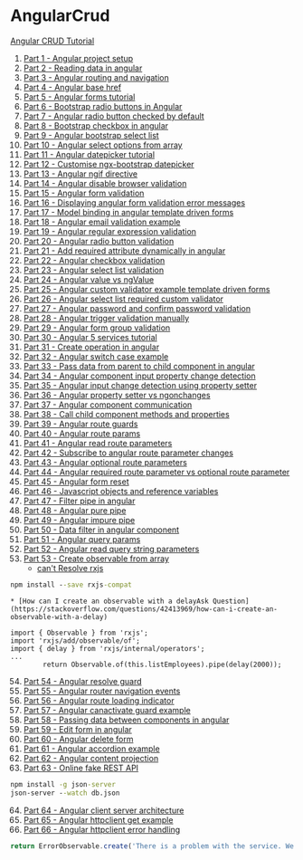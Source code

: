 # AngularCrud
[Angular CRUD Tutorial](http://csharp-video-tutorials.blogspot.com/2017/12/angular-crud-tutorial.html)
1. [Part 1 - Angular project setup](http://csharp-video-tutorials.blogspot.com/2017/12/angular-project-setup.html)
2. [Part 2 - Reading data in angular](http://csharp-video-tutorials.blogspot.com/2017/12/reading-data-in-angular.html)
3. [Part 3 - Angular routing and navigation](http://csharp-video-tutorials.blogspot.com/2017/12/angular-routing-and-navigation.html)
4. [Part 4 - Angular base href](http://csharp-video-tutorials.blogspot.com/2017/12/angular-base-href.html)
5. [Part 5 - Angular forms tutorial](http://csharp-video-tutorials.blogspot.com/2017/12/angular-forms-tutorial.html)
6. [Part 6 - Bootstrap radio buttons in Angular](http://csharp-video-tutorials.blogspot.com/2017/12/bootstrap-radio-buttons-in-angular.html)
7. [Part 7 - Angular radio button checked by default](http://csharp-video-tutorials.blogspot.com/2018/01/angular-radio-button-checked-by-default.html)
8. [Part 8 - Bootstrap checkbox in angular](http://csharp-video-tutorials.blogspot.com/2018/01/bootstrap-checkbox-in-angular.html)
9. [Part 9 - Angular bootstrap select list](http://csharp-video-tutorials.blogspot.com/2018/01/angular-bootstrap-select-list.html)
10. [Part 10 - Angular select options from array](http://csharp-video-tutorials.blogspot.com/2018/01/angular-select-options-from-array.html)
11. [Part 11 - Angular datepicker tutorial](http://csharp-video-tutorials.blogspot.com/2018/01/angular-datepicker-tutorial.html)
12. [Part 12 - Customise ngx-bootstrap datepicker](http://csharp-video-tutorials.blogspot.com/2018/01/angular-ngif-directive.html)
13. [Part 13 - Angular ngif directive](http://csharp-video-tutorials.blogspot.com/2018/01/angular-ngif-directive.html)
14. [Part 14 - Angular disable browser validation](http://csharp-video-tutorials.blogspot.com/2018/01/angular-disable-browser-validation.html)
15. [Part 15 - Angular form validation](http://csharp-video-tutorials.blogspot.com/2018/01/angular-form-validation.html)
16. [Part 16 - Displaying angular form validation error messages](http://csharp-video-tutorials.blogspot.com/2018/01/displaying-angular-form-validation.html)
17. [Part 17 - Model binding in angular template driven forms](http://csharp-video-tutorials.blogspot.com/2018/02/model-binding-in-angular-template.html)
18. [Part 18 - Angular email validation example](http://csharp-video-tutorials.blogspot.com/2018/02/angular-email-validation-example.html)
19. [Part 19 - Angular regular expression validation](http://csharp-video-tutorials.blogspot.com/2018/02/angular-radio-button-validation.html)
20. [Part 20 - Angular radio button validation](http://csharp-video-tutorials.blogspot.com/2018/02/angular-radio-button-validation.html)
21. [Part 21 - Add required attribute dynamically in angular](http://csharp-video-tutorials.blogspot.com/2018/02/add-required-attribute-dynamically-in.html)
22. [Part 22 - Angular checkbox validation](http://csharp-video-tutorials.blogspot.com/2018/02/angular-select-list-validation.html)
23. [Part 23 - Angular select list validation](http://csharp-video-tutorials.blogspot.com/2018/02/angular-select-list-validation.html)
24. [Part 24 - Angular value vs ngValue](http://csharp-video-tutorials.blogspot.com/2018/02/angular-value-vs-ngvalue.html)
25. [Part 25 - Angular custom validator example template driven forms](http://csharp-video-tutorials.blogspot.com/2018/02/angular-custom-validator-example_27.html)
26. [Part 26 - Angular select list required custom validator](http://csharp-video-tutorials.blogspot.com/2018/02/angular-select-list-required-custom.html)
27. [Part 27 - Angular password and confirm password validation](http://csharp-video-tutorials.blogspot.com/2018/03/angular-password-and-confirm-password.html)
28. [Part 28 - Angular trigger validation manually](http://csharp-video-tutorials.blogspot.com/2018/03/angular-trigger-validation-manually.html)
29. [Part 29 - Angular form group validation](http://csharp-video-tutorials.blogspot.com/2018/03/angular-form-group-validation.html)
30. [Part 30 - Angular 5 services tutorial](http://csharp-video-tutorials.blogspot.com/2018/03/angular-5-services-tutorial.html)
31. [Part 31 - Create operation in angular](http://csharp-video-tutorials.blogspot.com/2018/03/create-operation-in-angular.html)
32. [Part 32 - Angular switch case example](http://csharp-video-tutorials.blogspot.com/2018/03/angular-switch-case-example.html)
33. [Part 33 - Pass data from parent to child component in angular](http://csharp-video-tutorials.blogspot.com/2018/03/pass-data-from-parent-to-child.html)
34. [Part 34 - Angular component input property change detection](http://csharp-video-tutorials.blogspot.com/2018/03/angular-component-input-property-change.html)
35. [Part 35 - Angular input change detection using property setter](http://csharp-video-tutorials.blogspot.com/2018/03/angular-property-setter-vs-ngonchanges.html)
36. [Part 36 - Angular property setter vs ngonchanges](http://csharp-video-tutorials.blogspot.com/2018/03/angular-property-setter-vs-ngonchanges.html)
37. [Part 37 - Angular component communication](http://csharp-video-tutorials.blogspot.com/2018/04/angular-component-communication.html)
38. [Part 38 - Call child component methods and properties](http://csharp-video-tutorials.blogspot.com/2018/04/call-child-component-methods-and.html)
39. [Part 39 - Angular route guards](http://csharp-video-tutorials.blogspot.com/2018/04/angular-route-guards.html)
40. [Part 40 - Angular route params](http://csharp-video-tutorials.blogspot.com/2018/04/angular-route-params.html)
41. [Part 41 - Angular read route parameters](http://csharp-video-tutorials.blogspot.com/2018/04/angular-read-route-parameters.html)
42. [Part 42 - Subscribe to angular route parameter changes](http://csharp-video-tutorials.blogspot.com/2018/04/subscribe-to-angular-route-parameter.html)
43. [Part 43 - Angular optional route parameters](http://csharp-video-tutorials.blogspot.com/2018/04/angular-optional-route-parameters.html)
44. [Part 44 - Angular required route parameter vs optional route parameter](http://csharp-video-tutorials.blogspot.com/2018/04/angular-required-route-parameter-vs.html)
45. [Part 45 - Angular form reset](http://csharp-video-tutorials.blogspot.com/2018/04/angular-form-reset.html)
46. [Part 46 - Javascript objects and reference variables](http://csharp-video-tutorials.blogspot.com/2018/05/javascript-objects-and-reference.html)
47. [Part 47 - Filter pipe in angular](http://csharp-video-tutorials.blogspot.com/2018/05/filter-pipe-in-angular.html)
48. [Part 48 - Angular pure pipe](http://csharp-video-tutorials.blogspot.com/2018/05/angular-pure-pipe.html)
49. [Part 49 - Angular impure pipe](http://csharp-video-tutorials.blogspot.com/2018/05/data-filter-in-angular-component.html)
50. [Part 50 - Data filter in angular component](http://csharp-video-tutorials.blogspot.com/2018/05/data-filter-in-angular-component.html)
51. [Part 51 - Angular query params](http://csharp-video-tutorials.blogspot.com/2018/05/angular-query-params.html)
52. [Part 52 - Angular read query string parameters](http://csharp-video-tutorials.blogspot.com/2018/05/angular-read-query-string-parameters.html)
53. [Part 53 - Create observable from array](http://csharp-video-tutorials.blogspot.com/2018/05/create-observable-from-array.html)
    * [can't Resolve rxjs](https://stackoverflow.com/questions/48280400/cant-resolve-rxjs)
```cmd
npm install --save rxjs-compat
```
    * [How can I create an observable with a delayAsk Question](https://stackoverflow.com/questions/42413969/how-can-i-create-an-observable-with-a-delay)
```angular
import { Observable } from 'rxjs';
import 'rxjs/add/observable/of';
import { delay } from 'rxjs/internal/operators';
...
        return Observable.of(this.listEmployees).pipe(delay(2000));
```
54. [Part 54 - Angular resolve guard](http://csharp-video-tutorials.blogspot.com/2018/05/angular-resolve-guard.html)
55. [Part 55 - Angular router navigation events](http://csharp-video-tutorials.blogspot.com/2018/05/angular-router-navigation-events.html)
56. [Part 56 - Angular route loading indicator](http://csharp-video-tutorials.blogspot.com/2018/06/angular-route-loading-indicator.html)
57. [Part 57 - Angular canactivate guard example](http://csharp-video-tutorials.blogspot.com/2018/06/angular-canactivate-guard-example.html)
58. [Part 58 - Passing data between components in angular](http://csharp-video-tutorials.blogspot.com/2018/06/passing-data-between-components-in.html)
59. [Part 59 - Edit form in angular](http://csharp-video-tutorials.blogspot.com/2018/06/edit-form-in-angular.html)
60. [Part 60 - Angular delete form](http://csharp-video-tutorials.blogspot.com/2018/06/angular-delete-form.html)
61. [Part 61 - Angular accordion example](http://csharp-video-tutorials.blogspot.com/2018/06/angular-accordion-example.html)
62. [Part 62 - Angular content projection](http://csharp-video-tutorials.blogspot.com/2018/06/angular-content-projection.html)
63. [Part 63 - Online fake REST API](http://csharp-video-tutorials.blogspot.com/2018/07/online-fake-rest-api.html)
```cmd
npm install -g json-server 
json-server --watch db.json
```
64. [Part 64 - Angular client server architecture](http://csharp-video-tutorials.blogspot.com/2018/07/angular-client-server-architecture.html)
65. [Part 65 - Angular httpclient get example](http://csharp-video-tutorials.blogspot.com/2018/07/angular-httpclient-get-example.html)
66. [Part 66 - Angular httpclient error handling](http://csharp-video-tutorials.blogspot.com/2018/07/angular-httpclient-error-handling.html)
```typescript
return ErrorObservable.create('There is a problem with the service. We are notified & working on it. Please try again later.');
```